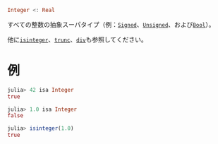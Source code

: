 ```julia
Integer <: Real
```

すべての整数の抽象スーパタイプ（例：[`Signed`](@ref)、[`Unsigned`](@ref)、および[`Bool`](@ref)）。

他に[`isinteger`](@ref)、[`trunc`](@ref)、[`div`](@ref)も参照してください。

# 例

```julia
julia> 42 isa Integer
true

julia> 1.0 isa Integer
false

julia> isinteger(1.0)
true
```
